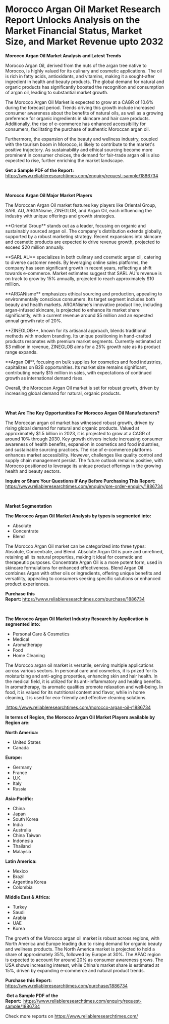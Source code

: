 <p><h1>Morocco Argan Oil Market Research Report Unlocks Analysis on the Market Financial Status, Market Size, and Market Revenue upto 2032</h1></p><p><strong>Morocco Argan Oil Market Analysis and Latest Trends</strong></p>
<p><p>Morocco Argan Oil, derived from the nuts of the argan tree native to Morocco, is highly valued for its culinary and cosmetic applications. The oil is rich in fatty acids, antioxidants, and vitamins, making it a sought-after ingredient in health and beauty products. The global demand for natural and organic products has significantly boosted the recognition and consumption of argan oil, leading to substantial market growth.</p><p>The Morocco Argan Oil Market is expected to grow at a CAGR of 10.6% during the forecast period. Trends driving this growth include increased consumer awareness about the benefits of natural oils, as well as a growing preference for organic ingredients in skincare and hair care products. Additionally, the rise of e-commerce has enhanced accessibility for consumers, facilitating the purchase of authentic Moroccan argan oil. </p><p>Furthermore, the expansion of the beauty and wellness industry, coupled with the tourism boom in Morocco, is likely to contribute to the market's positive trajectory. As sustainability and ethical sourcing become more prominent in consumer choices, the demand for fair-trade argan oil is also expected to rise, further enriching the market landscape.</p></p>
<p><strong>Get a Sample PDF of the Report:&nbsp;</strong> <a href="https://www.reliableresearchtimes.com/enquiry/request-sample/1886734?utm_campaign=2229&utm_medium=2&utm_source=Github&utm_content=ia&utm_term=07022025&utm_id=morocco-argan-oil">https://www.reliableresearchtimes.com/enquiry/request-sample/1886734</a></p>
<p>&nbsp;</p>
<p><strong>Morocco Argan Oil Major Market Players</strong></p>
<p><p>The Moroccan Argan Oil market features key players like Oriental Group, SARL AU, ARGANisme, ZINEGLOB, and Argan Oil, each influencing the industry with unique offerings and growth strategies.</p><p>**Oriental Group** stands out as a leader, focusing on organic and sustainably sourced argan oil. The company's distribution extends globally, supported by a robust marketing strategy. Recent expansions into skincare and cosmetic products are expected to drive revenue growth, projected to exceed $20 million annually.</p><p>**SARL AU** specializes in both culinary and cosmetic argan oil, catering to diverse customer needs. By leveraging online sales platforms, the company has seen significant growth in recent years, reflecting a shift towards e-commerce. Market estimates suggest that SARL AU's revenue is on track to grow by 15% annually, projected to reach approximately $10 million.</p><p>**ARGANisme** emphasizes ethical sourcing and production, appealing to environmentally conscious consumers. Its target segment includes both beauty and health markets. ARGANisme's innovative product line, including argan-infused skincare, is projected to enhance its market share significantly, with a current revenue around $5 million and an expected annual growth rate of 20%.</p><p>**ZINEGLOB**, known for its artisanal approach, blends traditional methods with modern branding. Its unique positioning in hand-crafted products resonates with premium market segments. Currently estimated at $3 million in revenue, ZINEGLOB aims for a 25% growth rate as its product range expands.</p><p>**Argan Oil**, focusing on bulk supplies for cosmetics and food industries, capitalizes on B2B opportunities. Its market size remains significant, contributing nearly $15 million in sales, with expectations of continued growth as international demand rises.</p><p>Overall, the Moroccan Argan Oil market is set for robust growth, driven by increasing global demand for natural, organic products.</p></p>
<p>&nbsp;</p>
<p><strong>What Are The Key Opportunities For Morocco Argan Oil Manufacturers?</strong></p>
<p><p>The Moroccan argan oil market has witnessed robust growth, driven by rising global demand for natural and organic products. Valued at approximately $1.5 billion in 2023, it is projected to grow at a CAGR of around 10% through 2030. Key growth drivers include increasing consumer awareness of health benefits, expansion in cosmetics and food industries, and sustainable sourcing practices. The rise of e-commerce platforms enhances market accessibility. However, challenges like quality control and supply chain management persist. The future outlook remains positive, with Morocco positioned to leverage its unique product offerings in the growing health and beauty sectors.</p></p>
<p><strong>Inquire or Share Your Questions If Any Before Purchasing This Report:</strong> <a href="https://www.reliableresearchtimes.com/enquiry/pre-order-enquiry/1886734?utm_campaign=2229&utm_medium=2&utm_source=Github&utm_content=ia&utm_term=07022025&utm_id=morocco-argan-oil">https://www.reliableresearchtimes.com/enquiry/pre-order-enquiry/1886734</a></p>
<p>&nbsp;</p>
<p><strong>Market Segmentation</strong></p>
<p><strong>The Morocco Argan Oil Market Analysis by types is segmented into:</strong></p>
<p><ul><li>Absolute</li><li>Concentrate</li><li>Blend</li></ul></p>
<p><p>The Morocco Argan Oil market can be categorized into three types: Absolute, Concentrate, and Blend. Absolute Argan Oil is pure and unrefined, retaining all its natural properties, making it ideal for cosmetic and therapeutic purposes. Concentrate Argan Oil is a more potent form, used in skincare formulations for enhanced effectiveness. Blend Argan Oil combines Argan with other oils or ingredients, offering unique benefits and versatility, appealing to consumers seeking specific solutions or enhanced product experiences.</p></p>
<p><strong>Purchase this Report:&nbsp;</strong><a href="https://www.reliableresearchtimes.com/purchase/1886734?utm_campaign=2229&utm_medium=2&utm_source=Github&utm_content=ia&utm_term=07022025&utm_id=morocco-argan-oil">https://www.reliableresearchtimes.com/purchase/1886734</a></p>
<p>&nbsp;</p>
<p><strong>The Morocco Argan Oil Market Industry Research by Application is segmented into:</strong></p>
<p><ul><li>Personal Care & Cosmetics</li><li>Medical</li><li>Aromatherapy</li><li>Food</li><li>Home Cleaning</li></ul></p>
<p><p>The Morocco argan oil market is versatile, serving multiple applications across various sectors. In personal care and cosmetics, it is prized for its moisturizing and anti-aging properties, enhancing skin and hair health. In the medical field, it is utilized for its anti-inflammatory and healing benefits. In aromatherapy, its aromatic qualities promote relaxation and well-being. In food, it is valued for its nutritional content and flavor, while in home cleaning, it is used for eco-friendly and effective cleaning solutions.</p></p>
<p><a href="https://www.reliableresearchtimes.com/morocco-argan-oil-r1886734?utm_campaign=2229&utm_medium=2&utm_source=Github&utm_content=ia&utm_term=07022025&utm_id=morocco-argan-oil">&nbsp;https://www.reliableresearchtimes.com/morocco-argan-oil-r1886734</a></p>
<p><strong>In terms of Region, the Morocco Argan Oil Market Players available by Region are:</strong></p>
<p>
    <p> <strong> North America: </strong>
        <ul>
            <li>United States</li>
            <li>Canada</li>
        </ul>
        </p> 
    <p> <strong> Europe: </strong>
        <ul>
            <li>Germany</li>
            <li>France</li>
            <li>U.K.</li>
            <li>Italy</li>
            <li>Russia</li>
        </ul>
        </p> 
    <p> <strong> Asia-Pacific: </strong>
        <ul>
            <li>China</li>
            <li>Japan</li>
            <li>South Korea</li>
            <li>India</li>
            <li>Australia</li>
            <li>China Taiwan</li>
            <li>Indonesia</li>
            <li>Thailand</li>
            <li>Malaysia</li>
        </ul>
        </p> 
    <p> <strong> Latin America: </strong>
        <ul>
            <li>Mexico</li>
            <li>Brazil</li>
            <li>Argentina Korea</li>
            <li>Colombia</li>
        </ul>
        </p> 
    <p> <strong> Middle East & Africa: </strong>
        <ul>
            <li>Turkey</li>
            <li>Saudi</li>
            <li>Arabia</li>
            <li>UAE</li>
            <li>Korea</li>
        </ul>
    </p>
    </p>
<p><p>The growth of the Morocco argan oil market is robust across regions, with North America and Europe leading due to rising demand for organic beauty and wellness products. The North America market is projected to hold a share of approximately 35%, followed by Europe at 30%. The APAC region is expected to account for around 20% as consumer awareness grows. The USA shows increasing interest, while China's market share is estimated at 15%, driven by expanding e-commerce and natural product trends.</p></p>
<p><strong>Purchase this Report: </strong><a href="https://www.reliableresearchtimes.com/purchase/1886734?utm_campaign=2229&utm_medium=2&utm_source=Github&utm_content=ia&utm_term=07022025&utm_id=morocco-argan-oil">https://www.reliableresearchtimes.com/purchase/1886734</a></p>
<p>&nbsp;<strong>Get a Sample PDF of the Report:&nbsp;&nbsp;</strong><a href="https://www.reliableresearchtimes.com/enquiry/request-sample/1886734?utm_campaign=2229&utm_medium=2&utm_source=Github&utm_content=ia&utm_term=07022025&utm_id=morocco-argan-oil">https://www.reliableresearchtimes.com/enquiry/request-sample/1886734</a></p>
<p><strong></strong></p>
<p>Check more reports on <a href="https://www.reliableresearchtimes.com/?utm_campaign=2229&utm_medium=2&utm_source=Github&utm_content=ia&utm_term=07022025&utm_id=morocco-argan-oil">https://www.reliableresearchtimes.com/</a></p>